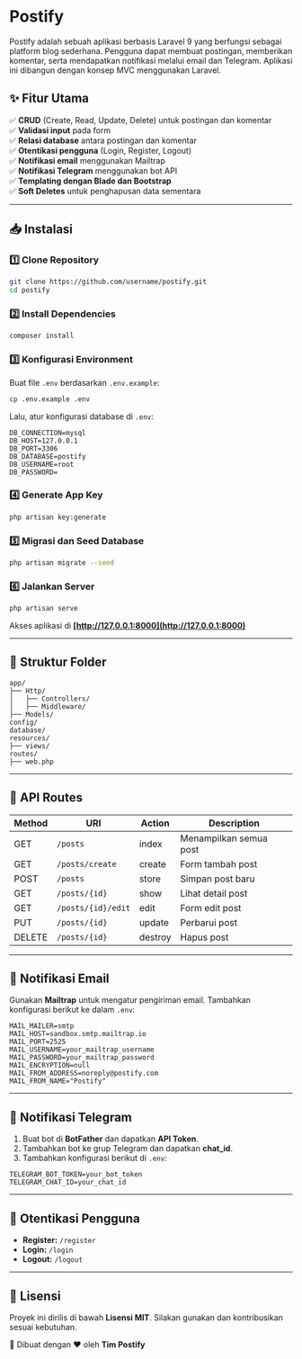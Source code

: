 # Postify

Postify adalah sebuah aplikasi berbasis Laravel 9 yang berfungsi sebagai platform blog sederhana. Pengguna dapat membuat postingan, memberikan komentar, serta mendapatkan notifikasi melalui email dan Telegram. Aplikasi ini dibangun dengan konsep MVC menggunakan Laravel.

## ✨ Fitur Utama

✅ **CRUD** (Create, Read, Update, Delete) untuk postingan dan komentar  
✅ **Validasi input** pada form  
✅ **Relasi database** antara postingan dan komentar  
✅ **Otentikasi pengguna** (Login, Register, Logout)  
✅ **Notifikasi email** menggunakan Mailtrap  
✅ **Notifikasi Telegram** menggunakan bot API  
✅ **Templating dengan Blade dan Bootstrap**  
✅ **Soft Deletes** untuk penghapusan data sementara

---

## 📥 Instalasi

### 1️⃣ Clone Repository

```bash
git clone https://github.com/username/postify.git
cd postify
```

### 2️⃣ Install Dependencies

```bash
composer install
```

### 3️⃣ Konfigurasi Environment

Buat file `.env` berdasarkan `.env.example`:

```bash
cp .env.example .env
```

Lalu, atur konfigurasi database di `.env`:

```env
DB_CONNECTION=mysql
DB_HOST=127.0.0.1
DB_PORT=3306
DB_DATABASE=postify
DB_USERNAME=root
DB_PASSWORD=
```

### 4️⃣ Generate App Key

```bash
php artisan key:generate
```

### 5️⃣ Migrasi dan Seed Database

```bash
php artisan migrate --seed
```

### 6️⃣ Jalankan Server

```bash
php artisan serve
```

Akses aplikasi di **[http://127.0.0.1:8000](http://127.0.0.1:8000)**

---

## 📂 Struktur Folder

```plaintext
app/
├── Http/
│   ├── Controllers/
│   ├── Middleware/
├── Models/
config/
database/
resources/
├── views/
routes/
├── web.php
```

---

## 📌 API Routes

| Method | URI                | Action  | Description            |
| ------ | ------------------ | ------- | ---------------------- |
| GET    | `/posts`           | index   | Menampilkan semua post |
| GET    | `/posts/create`    | create  | Form tambah post       |
| POST   | `/posts`           | store   | Simpan post baru       |
| GET    | `/posts/{id}`      | show    | Lihat detail post      |
| GET    | `/posts/{id}/edit` | edit    | Form edit post         |
| PUT    | `/posts/{id}`      | update  | Perbarui post          |
| DELETE | `/posts/{id}`      | destroy | Hapus post             |

---

## 📩 Notifikasi Email

Gunakan **Mailtrap** untuk mengatur pengiriman email. Tambahkan konfigurasi berikut ke dalam `.env`:

```env
MAIL_MAILER=smtp
MAIL_HOST=sandbox.smtp.mailtrap.io
MAIL_PORT=2525
MAIL_USERNAME=your_mailtrap_username
MAIL_PASSWORD=your_mailtrap_password
MAIL_ENCRYPTION=null
MAIL_FROM_ADDRESS=noreply@postify.com
MAIL_FROM_NAME="Postify"
```

---

## 📢 Notifikasi Telegram

1. Buat bot di **BotFather** dan dapatkan **API Token**.
2. Tambahkan bot ke grup Telegram dan dapatkan **chat_id**.
3. Tambahkan konfigurasi berikut di `.env`:

```env
TELEGRAM_BOT_TOKEN=your_bot_token
TELEGRAM_CHAT_ID=your_chat_id
```

---

## 🔐 Otentikasi Pengguna

-   **Register:** `/register`
-   **Login:** `/login`
-   **Logout:** `/logout`

---

## 📜 Lisensi

Proyek ini dirilis di bawah **Lisensi MIT**. Silakan gunakan dan kontribusikan sesuai kebutuhan.

🚀 Dibuat dengan ❤️ oleh **Tim Postify**
